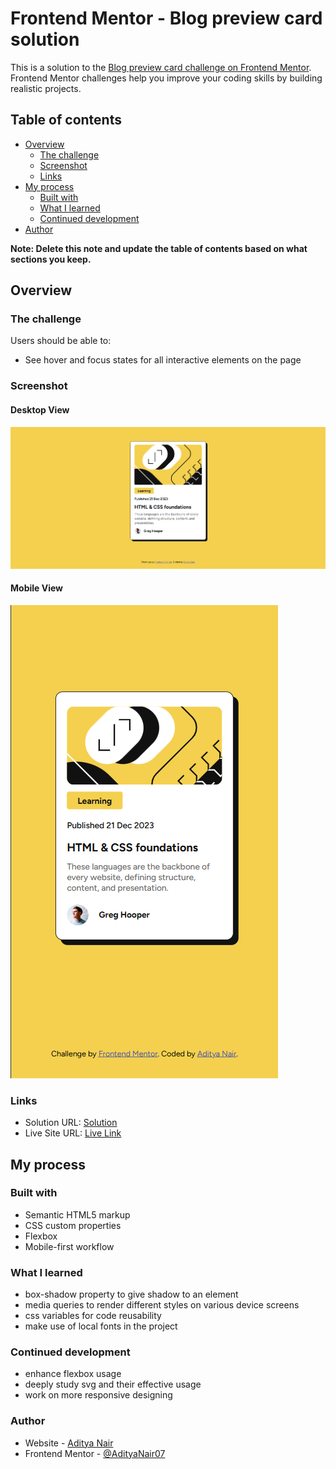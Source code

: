# Frontend Mentor - Blog preview card solution

This is a solution to the [Blog preview card challenge on Frontend Mentor](https://www.frontendmentor.io/challenges/blog-preview-card-ckPaj01IcS). Frontend Mentor challenges help you improve your coding skills by building realistic projects.

## Table of contents

- [Overview](#overview)
  - [The challenge](#the-challenge)
  - [Screenshot](#screenshot)
  - [Links](#links)
- [My process](#my-process)
  - [Built with](#built-with)
  - [What I learned](#what-i-learned)
  - [Continued development](#continued-development)
- [Author](#author)

**Note: Delete this note and update the table of contents based on what sections you keep.**

## Overview

### The challenge

Users should be able to:

- See hover and focus states for all interactive elements on the page

### Screenshot

#### Desktop View

![Desktop view](image.png)

#### Mobile View

![Mobile view](image-1.png)

### Links

- Solution URL: [Solution](https://www.frontendmentor.io/solutions/)
- Live Site URL: [Live Link]()

## My process

### Built with

- Semantic HTML5 markup
- CSS custom properties
- Flexbox
- Mobile-first workflow

### What I learned

- box-shadow property to give shadow to an element
- media queries to render different styles on various device screens
- css variables for code reusability
- make use of local fonts in the project


### Continued development

- enhance flexbox usage
- deeply study svg and their effective usage
- work on more responsive designing


### Author

- Website - [Aditya Nair](https://adityanair07.netlify.app/)
- Frontend Mentor - [@AdityaNair07](https://www.frontendmentor.io/profile/AdityaNair07)
